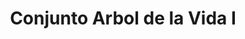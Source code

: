 ---
title: Conjunto Arbol de la Vida I
date: 
draft: false

# descripcion
description : Conjunto de cadena y dije en plata 925. Largo 40, 45 o 50 cm a elección.

materials: Plata 925

color: 

dimensions: Largo dije 2.5 cm

code: 06-26-0930

type: "Conjuntos"

categories: []

price: $3.540,00

price_eftvo: $3.005,00

# Images
# first image will be shown in the product page
images:
  # - image: "images/path_to_image"
  # La ubicacion de las imagenes es imagenes/Conjuntos/Conjuntos.Cadena y Dije/06-26-0930-conjunto-arbol-de-la-vida-i
  - image: "./images/conjuntos/cadena_y_dije/06-26-0930-conjunto-arbol-de-la-vida-i.jpg"
---